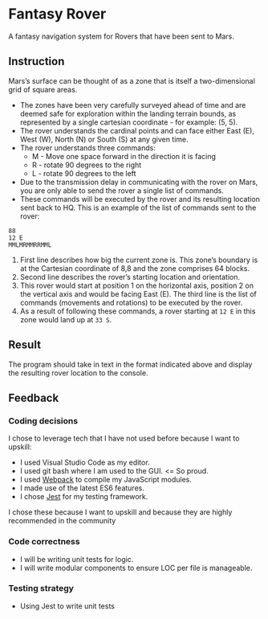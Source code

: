 # Fantasy Rover

A fantasy navigation system for Rovers that have been sent to Mars.

## Instruction

Mars’s surface can be thought of as a zone that is itself a two-dimensional grid of square areas.

* The zones have been very carefully surveyed ahead of time and are deemed safe for exploration
  within the landing terrain bounds, as represented by a single cartesian coordinate - for example: (5, 5).
* The rover understands the cardinal points and can face either East (E), West (W), North (N) or South (S) at any given time.
* The rover understands three commands:
  * M - Move one space forward in the direction it is facing
  * R - rotate 90 degrees to the right
  * L - rotate 90 degrees to the left
* Due to the transmission delay in communicating with the rover on Mars, you are only able to send
  the rover a single list of commands.
* These commands will be executed by the rover and its resulting location sent back to HQ. This is an
  example of the list of commands sent to the rover:

```text
88
12 E
MMLMRMMRRMML
```

1. First line describes how big the current zone is. This zone’s boundary is at the Cartesian coordinate
   of 8,8 and the zone comprises 64 blocks.
2. Second line describes the rover’s starting location and orientation.
3. This rover would start at position 1 on the horizontal axis, position 2 on the
   vertical axis and would be facing East (E). The third line is the list of
   commands (movements and rotations) to be executed by the rover.
4. As a result of following these commands, a rover starting at `12 E` in this
   zone would land up at `33 S`.

## Result

The program should take in text in the format indicated above and display the resulting rover location to the console.

## Feedback

### Coding decisions

I chose to leverage tech that I have not used before because I want to upskill:

* I used Visual Studio Code as my editor.
* I used git bash where I am used to the GUI. <= So proud.
* I used [Webpack](https://webpack.js.org/guides/getting-started/) to compile my JavaScript modules.
* I made use of the latest ES6 features.
* I chose [Jest](https://facebook.github.io/jest/docs/en/getting-started.html) for my testing framework.

I chose these because I want to upskill and because they are highly recommended in the community 

### Code correctness

* I will be writing unit tests for logic.
* I will write modular components to ensure LOC per file is manageable.

### Testing strategy

* Using Jest to write unit tests
